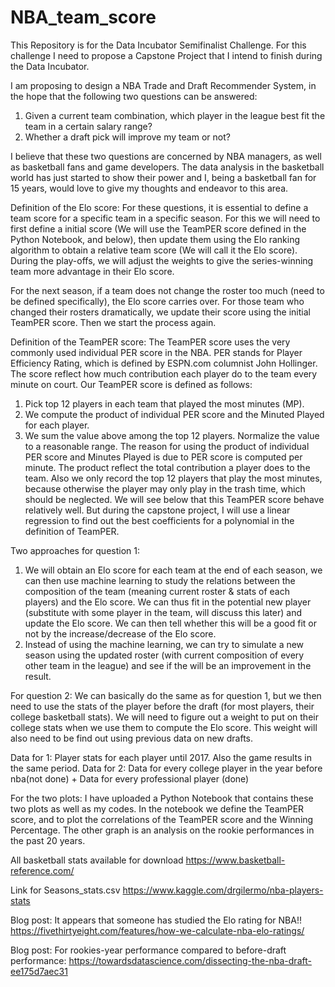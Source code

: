 # NBA_team_score
This Repository is for the Data Incubator Semifinalist Challenge. For this challenge I need to propose a Capstone Project that I intend to finish during the Data Incubator.

I am proposing to design a NBA Trade and Draft Recommender System, in the hope that the following two questions can be answered:

1. Given a current team combination, which player in the league best fit the team in a certain salary range?
2. Whether a draft pick will improve my team or not? 

I believe that these two questions are concerned by NBA managers, as well as basketball fans and game developers. The data analysis in the basketball world has just started to show their power and I, being a basketball fan for 15 years, would love to give my thoughts and endeavor to this area.

Definition of the Elo score:
For these questions, it is essential to define a team score for a specific team in a specific season. For this we will need to first define a initial score (We will use the TeamPER score defined in the Python Notebook, and below), then update them using the Elo ranking algorithm to obtain a relative team score (We will call it the Elo score).  During the play-offs, we will adjust the weights to give the series-winning team more advantage in their Elo score.

For the next season, if a team does not change the roster too much (need to be defined specifically), the Elo score carries over. For those team who changed their rosters dramatically, we update their score using the initial TeamPER  score. Then we start the process again.

Definition of the TeamPER score:
The TeamPER score uses the very commonly used individual PER score in the NBA. PER stands for Player Efficiency Rating, which is defined by ESPN.com columnist John Hollinger. The score reflect how much contribution each player do to the team every minute on court. Our TeamPER score is defined as follows:
1. Pick top 12 players in each team that played the most minutes (MP).
2. We compute the product of individual PER score and the Minuted Played for each player.
3. We sum the value above among the top 12 players. Normalize the value to a reasonable range.
The reason for using the product of individual PER score and Minutes Played is due to PER score is computed per minute. The product reflect the total contribution a player does to the team. Also we only record the top 12 players that play the most minutes, because otherwise the player may only play in the trash time, which should be neglected.
We will see below that this TeamPER score behave relatively well. But during the capstone project, I will use a linear regression to find out the best coefficients for a polynomial in the definition of TeamPER.

Two approaches for question 1:
1. We will obtain an Elo score for each team at the end of each season, we can then use machine learning to study the relations between the composition of the team (meaning current roster & stats of each players) and the Elo score. We can thus fit in the potential new player (substitute with some player in the team, will discuss this later) and update the Elo score. We can then tell whether this will be a good fit or not by the increase/decrease of the Elo score.
2. Instead of using the machine learning, we can try to simulate a new season using the updated roster (with current composition of every other team in the league) and see if the will be an improvement in the result.

For question 2: 
We can basically do the same as for question 1, but we then need to use the stats of the player before the draft (for most players, their college basketball stats). We will need to figure out a weight to put on their college stats when we use them to compute the Elo score. This weight will also need to be find out using previous data on new drafts.

Data for 1: Player stats for each player until 2017. Also the game results in the same period.
Data for 2: Data for every college player in the year before nba(not done) + Data for every professional player (done)

For the two plots:
I have uploaded a Python Notebook that contains these two plots as well as my codes. 
In the notebook we define the TeamPER score, and to plot the correlations of the TeamPER score and the Winning Percentage. The other graph is an analysis on the rookie performances in the past 20 years. 

All basketball stats available for download
https://www.basketball-reference.com/

Link for Seasons_stats.csv
https://www.kaggle.com/drgilermo/nba-players-stats


Blog post: It appears that someone has studied the Elo rating for NBA!!
https://fivethirtyeight.com/features/how-we-calculate-nba-elo-ratings/

Blog post: For rookies-year performance compared to before-draft performance:
https://towardsdatascience.com/dissecting-the-nba-draft-ee175d7aec31


